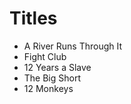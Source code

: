 # Titles

- A River Runs Through It
- Fight Club
- 12 Years a Slave
- The Big Short
- 12 Monkeys



